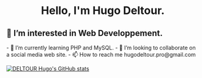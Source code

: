 <h1 align=center>Hello, I'm Hugo Deltour.</h1>
<h2>👀 I’m interested in Web Developpement.</h2>
- 🌱 I’m currently learning PHP and MySQL.
- 💞️ I’m looking to collaborate on a social media web site.
- 📫 How to reach me hugodeltour.pro@gmail.com

[![DELTOUR Hugo's GitHub stats](https://github-readme-stats.vercel.app/api?username=deltour-hugo)](https://github.com/deltour-hugo/github-readme-stats)
